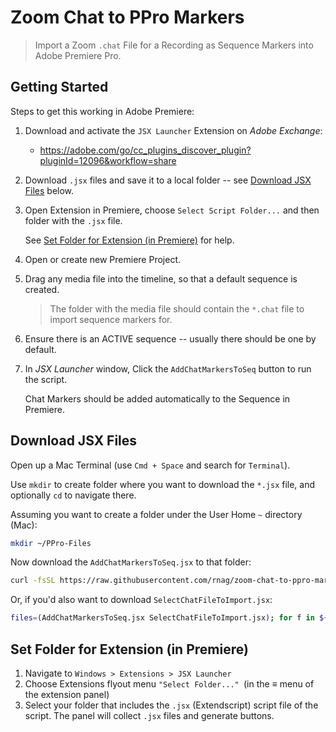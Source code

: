 # Zoom Chat to PPro Markers

> Import a Zoom `.chat` File for a Recording as Sequence Markers into Adobe Premiere Pro.

## Getting Started

Steps to get this working in Adobe Premiere:

1. Download and activate the `JSX Launcher` Extension on _Adobe Exchange_:

    - https://adobe.com/go/cc_plugins_discover_plugin?pluginId=12096&workflow=share

2. Download `.jsx` files and save it to a local folder -- see [Download JSX Files](#download-jsx-files) below.

3. Open Extension in Premiere, choose `Select Script Folder...` and then folder with the `.jsx` file.

    See [Set Folder for Extension (in Premiere)](#set-folder-for-extension-in-premiere) for help.

4. Open or create new Premiere Project.

5. Drag any media file into the timeline, so that a default sequence is created.

    > The folder with the media file should contain the `*.chat` file to import sequence markers for.

6. Ensure there is an ACTIVE sequence -- usually there should be one by default.

7. In _JSX Launcher_ window, Click the `AddChatMarkersToSeq` button to run the script.

    Chat Markers should be added automatically to the Sequence in Premiere.

## Download JSX Files

Open up a Mac Terminal (use `Cmd + Space` and search for `Terminal`).

Use `mkdir` to create folder where you want to download the `*.jsx` file, and optionally `cd` to navigate there.

Assuming you want to create a folder under the User Home `~` directory (Mac):

```sh
mkdir ~/PPro-Files
```

Now download the `AddChatMarkersToSeq.jsx` to that folder:

```sh
curl -fsSL https://raw.githubusercontent.com/rnag/zoom-chat-to-ppro-markers/main/minified/AddChatMarkersToSeq.jsx -o ~/PPro-Files/AddChatMarkersToSeq.jsx
```

Or, if you'd also want to download `SelectChatFileToImport.jsx`:

```sh
files=(AddChatMarkersToSeq.jsx SelectChatFileToImport.jsx); for f in ${files[*]}; do curl -fsSL "https://raw.githubusercontent.com/rnag/zoom-chat-to-ppro-markers/main/minified/${f}" -o ~/PPro-Files/"${f}"; done
```

## Set Folder for Extension (in Premiere)

1. Navigate to `Windows > Extensions > JSX Launcher`
2. Choose Extensions flyout menu `"Select Folder..." `(in the ≡ menu of the extension panel)
3. Select your folder that includes the `.jsx` (Extendscript) script file of the script.
   The panel will collect `.jsx` files and generate buttons.
